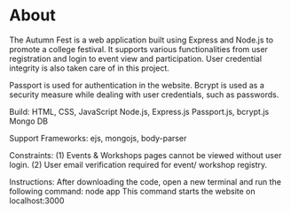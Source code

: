 # About #
The Autumn Fest is a web application built using Express and Node.js to promote a college festival. It supports various functionalities from user registration and login to event view and participation. User credential integrity is also taken care of in this project.

Passport is used for authentication in the website.
Bcrypt is used as a security measure while dealing with user credentials, such as passwords.

Build:
  HTML, CSS, JavaScript
  Node.js, Express.js
  Passport.js, bcrypt.js
  Mongo DB

Support Frameworks:
	ejs, mongojs, body-parser

Constraints:
	(1) Events & Workshops pages cannot be viewed without user login.
	(2) User email verification required for event/ workshop registry.

Instructions:
  After downloading the code, open a new terminal and run the following command:
    node app
	This command starts the website on localhost:3000

